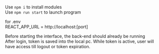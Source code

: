 Use `npm i` to install modules <br/>
Use `npm run start` to launch program <br/>

for .env <br/>
REACT_APP_URL = http://localhost:[port] </br>

Before starting the interface, the back-end should already be running </br>
After login, token is saved into the local pc. While token is active, user will have access till logout or token expiration. <br/>


